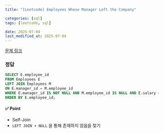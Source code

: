 ```yaml
---
title: "[Leetcode] Employees Whose Manager Left the Company"

categories: [sql]
tags: [leetcode, sql]

date: 2025-07-04
last_modified_at: 2025-07-04
---
```

[문제 링크](https://leetcode.com/problems/employees-whose-manager-left-the-company/description/?envType=study-plan-v2&envId=top-sql-50)

### 정답
```sql
SELECT E.employee_id
FROM Employees E
LEFT JOIN Employees M
ON E.manager_id = M.employee_id
WHERE E.manager_id IS NOT NULL AND M.employee_id IS NULL AND E.salary < 30000
ORDER BY E.employee_id;
```

#### ✅ Point
- Self-Join
- `LEFT JOIN + NULL` 을 통해 존재하지 않음을 찾기